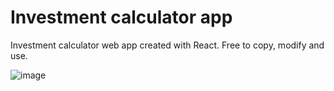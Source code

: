 # Investment calculator app

Investment calculator web app created with React. Free to copy, modify and use.

![image](https://github.com/davidtheweb-dev/investment-calculator/assets/71373942/2d89b0a1-0ada-424c-a4f7-d4e8cbd86534)
